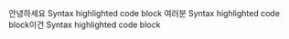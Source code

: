 안녕하세요 
Syntax highlighted code block  여러분 
Syntax highlighted code block이건 
Syntax highlighted code block
